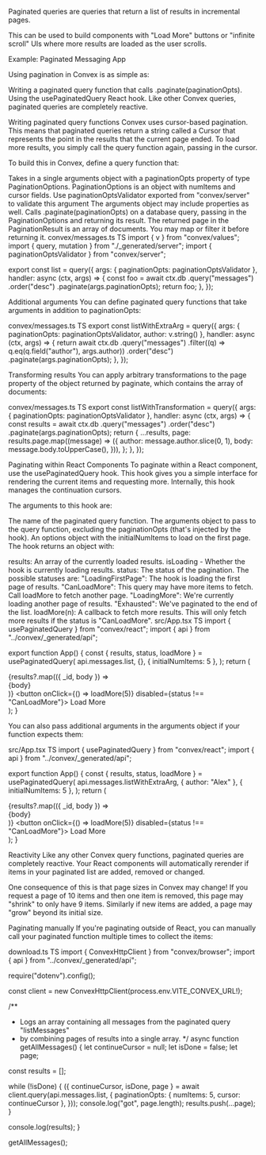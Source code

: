 Paginated queries are queries that return a list of results in incremental pages.

This can be used to build components with "Load More" buttons or "infinite scroll" UIs where more results are loaded as the user scrolls.

Example: Paginated Messaging App

Using pagination in Convex is as simple as:

Writing a paginated query function that calls .paginate(paginationOpts).
Using the usePaginatedQuery React hook.
Like other Convex queries, paginated queries are completely reactive.

Writing paginated query functions
Convex uses cursor-based pagination. This means that paginated queries return a string called a Cursor that represents the point in the results that the current page ended. To load more results, you simply call the query function again, passing in the cursor.

To build this in Convex, define a query function that:

Takes in a single arguments object with a paginationOpts property of type PaginationOptions.
PaginationOptions is an object with numItems and cursor fields.
Use paginationOptsValidator exported from "convex/server" to validate this argument
The arguments object may include properties as well.
Calls .paginate(paginationOpts) on a database query, passing in the PaginationOptions and returning its result.
The returned page in the PaginationResult is an array of documents. You may map or filter it before returning it.
convex/messages.ts
TS
import { v } from "convex/values";
import { query, mutation } from "./_generated/server";
import { paginationOptsValidator } from "convex/server";

export const list = query({
  args: { paginationOpts: paginationOptsValidator },
  handler: async (ctx, args) => {
    const foo = await ctx.db
      .query("messages")
      .order("desc")
      .paginate(args.paginationOpts);
    return foo;
  },
});

Additional arguments
You can define paginated query functions that take arguments in addition to paginationOpts:

convex/messages.ts
TS
export const listWithExtraArg = query({
  args: { paginationOpts: paginationOptsValidator, author: v.string() },
  handler: async (ctx, args) => {
    return await ctx.db
      .query("messages")
      .filter((q) => q.eq(q.field("author"), args.author))
      .order("desc")
      .paginate(args.paginationOpts);
  },
});

Transforming results
You can apply arbitrary transformations to the page property of the object returned by paginate, which contains the array of documents:

convex/messages.ts
TS
export const listWithTransformation = query({
  args: { paginationOpts: paginationOptsValidator },
  handler: async (ctx, args) => {
    const results = await ctx.db
      .query("messages")
      .order("desc")
      .paginate(args.paginationOpts);
    return {
      ...results,
      page: results.page.map((message) => ({
        author: message.author.slice(0, 1),
        body: message.body.toUpperCase(),
      })),
    };
  },
});

Paginating within React Components
To paginate within a React component, use the usePaginatedQuery hook. This hook gives you a simple interface for rendering the current items and requesting more. Internally, this hook manages the continuation cursors.

The arguments to this hook are:

The name of the paginated query function.
The arguments object to pass to the query function, excluding the paginationOpts (that's injected by the hook).
An options object with the initialNumItems to load on the first page.
The hook returns an object with:

results: An array of the currently loaded results.
isLoading - Whether the hook is currently loading results.
status: The status of the pagination. The possible statuses are:
"LoadingFirstPage": The hook is loading the first page of results.
"CanLoadMore": This query may have more items to fetch. Call loadMore to fetch another page.
"LoadingMore": We're currently loading another page of results.
"Exhausted": We've paginated to the end of the list.
loadMore(n): A callback to fetch more results. This will only fetch more results if the status is "CanLoadMore".
src/App.tsx
TS
import { usePaginatedQuery } from "convex/react";
import { api } from "../convex/_generated/api";

export function App() {
  const { results, status, loadMore } = usePaginatedQuery(
    api.messages.list,
    {},
    { initialNumItems: 5 },
  );
  return (
    <div>
      {results?.map(({ _id, body }) => <div key={_id}>{body}</div>)}
      <button onClick={() => loadMore(5)} disabled={status !== "CanLoadMore"}>
        Load More
      </button>
    </div>
  );
}

You can also pass additional arguments in the arguments object if your function expects them:

src/App.tsx
TS
import { usePaginatedQuery } from "convex/react";
import { api } from "../convex/_generated/api";

export function App() {
  const { results, status, loadMore } = usePaginatedQuery(
    api.messages.listWithExtraArg,
    { author: "Alex" },
    { initialNumItems: 5 },
  );
  return (
    <div>
      {results?.map(({ _id, body }) => <div key={_id}>{body}</div>)}
      <button onClick={() => loadMore(5)} disabled={status !== "CanLoadMore"}>
        Load More
      </button>
    </div>
  );
}

Reactivity
Like any other Convex query functions, paginated queries are completely reactive. Your React components will automatically rerender if items in your paginated list are added, removed or changed.

One consequence of this is that page sizes in Convex may change! If you request a page of 10 items and then one item is removed, this page may "shrink" to only have 9 items. Similarly if new items are added, a page may "grow" beyond its initial size.

Paginating manually
If you're paginating outside of React, you can manually call your paginated function multiple times to collect the items:

download.ts
TS
import { ConvexHttpClient } from "convex/browser";
import { api } from "../convex/_generated/api";

require("dotenv").config();

const client = new ConvexHttpClient(process.env.VITE_CONVEX_URL!);

/**
 * Logs an array containing all messages from the paginated query "listMessages"
 * by combining pages of results into a single array.
 */
async function getAllMessages() {
  let continueCursor = null;
  let isDone = false;
  let page;

  const results = [];

  while (!isDone) {
    ({ continueCursor, isDone, page } = await client.query(api.messages.list, {
      paginationOpts: { numItems: 5, cursor: continueCursor },
    }));
    console.log("got", page.length);
    results.push(...page);
  }

  console.log(results);
}

getAllMessages();
